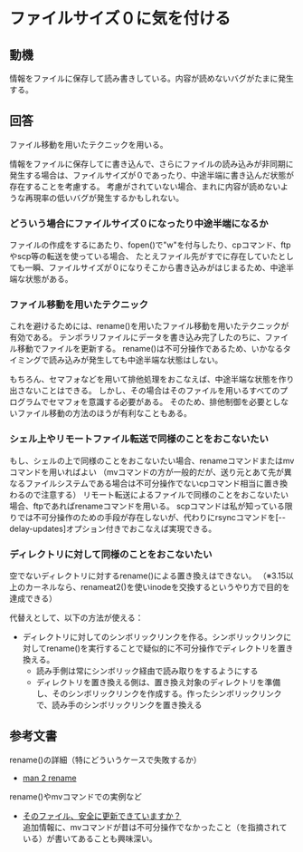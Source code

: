 # ファイルサイズ０に気を付ける

## 動機
情報をファイルに保存して読み書きしている。内容が読めないバグがたまに発生する。

## 回答
ファイル移動を用いたテクニックを用いる。

情報をファイルに保存してに書き込んで、さらにファイルの読み込みが非同期に発生する場合は、ファイルサイズが０であったり、中途半端に書き込んだ状態が存在することを考慮する。
考慮がされていない場合、まれに内容が読めないような再現率の低いバグが発生するかもしれない。

### どういう場合にファイルサイズ０になったり中途半端になるか
ファイルの作成をするにあたり、fopen()で"w"を付与したり、cpコマンド、ftpやscp等の転送を使っている場合、
たとえファイル先がすでに存在していたとしても一瞬、ファイルサイズが０になりそこから書き込みがはじまるため、中途半端な状態がある。

### ファイル移動を用いたテクニック
これを避けるためには、rename()を用いたファイル移動を用いたテクニックが有効である。
テンポラリファイルにデータを書き込み完了したのちに、ファイル移動でファイルを更新する。
rename()は不可分操作であるため、いかなるタイミングで読み込みが発生しても中途半端な状態はしない。

もちろん、セマフォなどを用いて排他処理をおこなえば、中途半端な状態を作り出さないことはできる。
しかし、その場合はそのファイルを用いるすべてのプログラムでセマフォを意識する必要がある。
そのため、排他制御を必要としないファイル移動の方法のほうが有利なこともある。

### シェル上やリモートファイル転送で同様のことをおこないたい
もし、シェルの上で同様のことをおこないたい場合、renameコマンドまたはmvコマンドを用いればよい
（mvコマンドの方が一般的だが、送り元とあて先が異なるファイルシステムである場合は不可分操作でないcpコマンド相当に置き換わるので注意する）
リモート転送によるファイルで同様のことをおこないたい場合、ftpであればrenameコマンドを用いる。
scpコマンドは私が知っている限りでは不可分操作のための手段が存在しないが、代わりにrsyncコマンドを[--delay-updates]オプション付きでおこなえば実現できる。

### ディレクトリに対して同様のことをおこないたい
空でないディレクトリに対するrename()による置き換えはできない。
（※3.15以上のカーネルなら、renameat2()を使いinodeを交換するというやり方で目的を達成できる）

代替えとして、以下の方法が使える：
- ディレクトリに対してのシンボリックリンクを作る。シンボリックリンクに対してrename()を実行することで疑似的に不可分操作でディレクトリを置き換える。
    - 読み手側は常にシンボリック経由で読み取りをするようにする
    - ディレクトリを置き換える側は、置き換え対象のディレクトリを準備し、そのシンボリックリンクを作成する。作ったシンボリックリンクで、読み手のシンボリックリンクを置き換える

## 参考文書
rename()の詳細（特にどういうケースで失敗するか）
- [man 2 rename](https://linuxjm.osdn.jp/html/LDP_man-pages/man2/rename.2.html)

rename()やmvコマンドでの実例など
- [そのファイル、安全に更新できていますか？](https://heartbeats.jp/hbblog/2013/10/atomic01.html)  
追加情報に、mvコマンドが昔は不可分操作でなかったこと（を指摘されている）が書いてあることも興味深い。
	